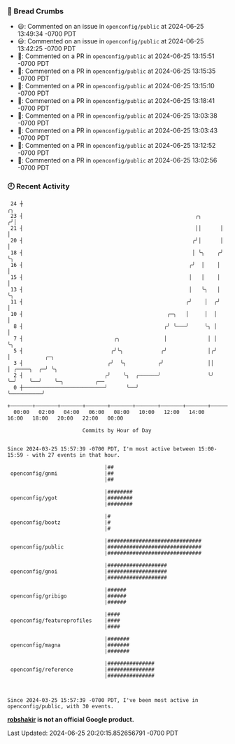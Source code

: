 ### 🍞 Bread Crumbs

 * 😃: Commented on an issue in `openconfig/public` at 2024-06-25 13:49:34 -0700 PDT
 * 😃: Commented on an issue in `openconfig/public` at 2024-06-25 13:42:25 -0700 PDT
 * 💬: Commented on a PR in  `openconfig/public` at 2024-06-25 13:15:51 -0700 PDT
 * 💬: Commented on a PR in  `openconfig/public` at 2024-06-25 13:15:35 -0700 PDT
 * 💬: Commented on a PR in  `openconfig/public` at 2024-06-25 13:15:10 -0700 PDT
 * 💬: Commented on a PR in  `openconfig/public` at 2024-06-25 13:18:41 -0700 PDT
 * 💬: Commented on a PR in  `openconfig/public` at 2024-06-25 13:03:38 -0700 PDT
 * 💬: Commented on a PR in  `openconfig/public` at 2024-06-25 13:03:43 -0700 PDT
 * 💬: Commented on a PR in  `openconfig/public` at 2024-06-25 13:12:52 -0700 PDT
 * 💬: Commented on a PR in  `openconfig/public` at 2024-06-25 13:02:56 -0700 PDT

### 🕘 Recent Activity
```
 24 ┼                                                                ╭╮
 23 ┤                                                       ╭╮      ╭╯│
 21 ┤                                                       ││      │ │
 20 ┤                                                      ╭╯│      │ │
 18 ┤                                                      │ ╰╮    ╭╯ ╰╮
 16 ┤                                                     ╭╯  │    │   │
 15 ┤                                                     │   │    │   │
 13 ┤                                                     │   ╰╮   │   ╰╮
 11 ┤                                                    ╭╯    │  ╭╯    │
 10 ┤                                              ╭─╮   │     │  │     │
  8 ┤                                             ╭╯ ╰───╯     ╰╮ │     │
  7 ┤                             ╭╮              │             │ │     ╰╮
  5 ┤                            ╭╯╰╮            ╭╯             │╭╯      │           ╭─╮
  3 ┤                           ╭╯  ╰╮          ╭╯              ││       │ ╭────╮  ╭─╯ ╰╮
  2 ┤                          ╭╯    ╰╮  ╭──────╯               ╰╯       ╰─╯    ╰──╯    ╰─╮          ╭──
  0 ┼──────────────────────────╯      ╰──╯                                                ╰──────────╯
    +───────+───────+───────+───────+───────+───────+───────+───────+───────+───────+───────+───────+────
  00:00   02:00   04:00   06:00   08:00   10:00   12:00   14:00   16:00   18:00   20:00   22:00   00:00   

						Commits by Hour of Day


Since 2024-03-25 15:57:39 -0700 PDT, I'm most active between 15:00-15:59 - with 27 events in that hour.

```



```
                               |##
 openconfig/gnmi               |##
                               |##

                               |########
 openconfig/ygot               |########
                               |########

                               |#
 openconfig/bootz              |#
                               |#

                               |##############################
 openconfig/public             |##############################
                               |##############################

                               |###################
 openconfig/gnoi               |###################
                               |###################

                               |######
 openconfig/gribigo            |######
                               |######

                               |####
 openconfig/featureprofiles    |####
                               |####

                               |#######
 openconfig/magna              |#######
                               |#######

                               |###############
 openconfig/reference          |###############
                               |###############



Since 2024-03-25 15:57:39 -0700 PDT, I've been most active in openconfig/public, with 30 events.

```
**[robshakir](mailto:robjs@google.com) is not an official Google product.**  


Last Updated: 2024-06-25 20:20:15.852656791 -0700 PDT
